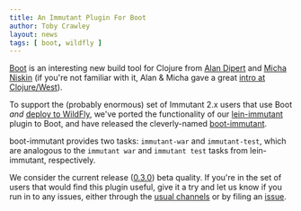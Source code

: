 ```yaml
---
title: An Immutant Plugin For Boot
author: Toby Crawley
layout: news
tags: [ boot, wildfly ]
---
```


[Boot] is an interesting new build tool for Clojure from [Alan Dipert]
and [Micha Niskin] \(if you're not familiar with it, Alan & Micha gave
a great [intro at Clojure/West]).

To support the (probably enormous) set of Immutant 2.x users that use
Boot *and* [deploy to WildFly], we've ported the functionality of our
[lein-immutant] plugin to Boot, and have released the cleverly-named
[boot-immutant].

boot-immutant provides two tasks: `immutant-war` and `immutant-test`,
which are analogous to the `immutant war` and `immutant test` tasks
from lein-immutant, respectively.

We consider the current release ([0.3.0]) beta quality. If you're in
the set of users that would find this plugin useful, give it a try
and let us know if you run in to any issues, either through the
[usual channels] or by filing an [issue].

[Boot]: http://boot-clj.com/
[Alan Dipert]: https://github.com/alandipert
[Micha Niskin]: https://github.com/micha
[intro at Clojure/West]: https://www.youtube.com/watch?v=TcnzB2tB-8Q
[deploy to WildFly]: http://immutant.org/documentation/current/apidoc/guide-wildfly.html
[lein-immutant]: https://github.com/immutant/lein-immutant/
[boot-immutant]: https://github.com/immutant/boot-immutant/
[0.3.0]: https://clojars.org/boot-immutant/versions/0.3.0
[usual channels]: http://immutant.org/community/
[issue]: https://github.com/immutant/boot-immutant/
